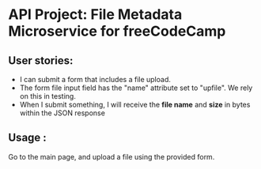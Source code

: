 # API Project: File Metadata Microservice for freeCodeCamp

## User stories:
* I can submit a form that includes a file upload.
* The form file input field has the "name" attribute set to "upfile". We rely on this in testing.
* When I submit something, I will receive the **file name** and **size** in bytes within the JSON response

## Usage :
Go to the main page, and upload a file using the provided form.
